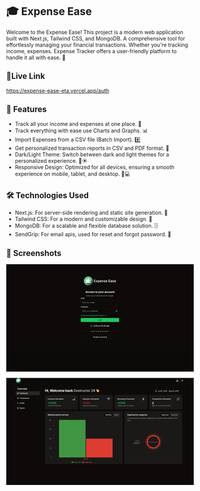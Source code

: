 # 🎓 Expense Ease

Welcome to the Expense Ease! This project is a modern web application built with Next.js, Tailwind CSS, and MongoDB. A comprehensive tool for effortlessly managing your financial transactions. Whether you're tracking income, expenses. Expense Tracker offers a user-friendly platform to handle it all with ease. 🌟

## 🔗Live Link
https://expense-ease-eta.vercel.app/auth

## 🚀 Features

- Track all your income and expenses at one place. 💸
- Track everything with ease use Charts and Graphs. 📊
- Import Expenses from a CSV file (Batch Import). #️⃣
- Get personalized transaction reports in CSV and PDF format. 📁
- Dark/Light Theme: Switch between dark and light themes for a personalized experience. 🌙☀️
- Responsive Design: Optimized for all devices, ensuring a smooth experience on mobile, tablet, and desktop. 📱💻


## 🛠️ Technologies Used

- Next.js: For server-side rendering and static site generation. 🚀
- Tailwind CSS: For a modern and customizable design. 🎨
- MongoDB: For a scalable and flexible database solution. 🗄️
- SendGrip: For email apis, used for reset and forgot password. 🔄


## 📸 Screenshots
![Logo](https://raw.githubusercontent.com/Sumitsh28/images/2beb766d982016af983900729d593bdf67fbe306/Screenshot%20-%202024-08-13T185203.142.png)

![Logo](https://raw.githubusercontent.com/Sumitsh28/images/5a0d20cf3d06e9263bb3bbc5be36738031df776f/Screenshot%20-%202024-08-12T232056.977.png)








